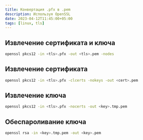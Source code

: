 ```yaml
---
title: Конвертация .pfx в .pem
description: Используя OpenSSL
date: 2023-04-12T11:45:00+05:00
tags: [linux, tls]
---
```

## Извлечение сертификата и ключа

```bash
openssl pkcs12 -in <tls>.pfx -out <tls>.pem -nodes
```

## Извлечение сертификата

```bash
openssl pkcs12 -in <tls>.pfx -clcerts -nokeys -out <cert>.pem
```

## Извлечение ключа

```bash
openssl pkcs12 -in <tls>.pfx -nocerts -out <key>.tmp.pem
```

## Обеспароливание ключа

```bash
openssl rsa -in <key>.tmp.pem -out <key>.pem
```
